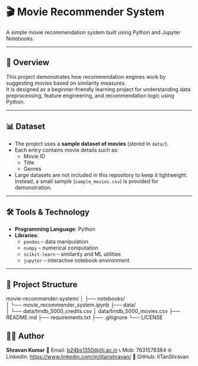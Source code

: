 # 🎬 Movie Recommender System

A simple movie recommendation system built using Python and Jupyter Notebooks.

---

## 🔎 Overview
This project demonstrates how recommendation engines work by suggesting movies based on similarity measures.  
It is designed as a beginner-friendly learning project for understanding data preprocessing, feature engineering, and recommendation logic using Python.

---

## 📊 Dataset
- The project uses a **sample dataset of movies** (stored in `data/`).  
- Each entry contains movie details such as:
  - Movie ID
  - Title
  - Genres
- Large datasets are not included in this repository to keep it lightweight.  
  Instead, a small sample (`sample_movies.csv`) is provided for demonstration.

---

## 🛠 Tools & Technology
- **Programming Language**: Python  
- **Libraries**:  
  - `pandas` – data manipulation  
  - `numpy` – numerical computation  
  - `scikit-learn` – similarity and ML utilities  
  - `jupyter` – interactive notebook environment  

---

## 📂 Project Structure

movie-recommender-system/
│
├── notebooks/                
│   └── movie_recommender_system.ipynb
├── data/                     
│   └── data/tmdb_5000_credits.csv
│       data/tmdb_5000_movies.csv
├── README.md
├── requirements.txt
├── .gitignore
└── LICENSE


## 👨‍💻 Author
**Shravan Kumar**
📧 Email: b24bs1350@iitj.ac.in
📞 Mob: 7631578384
🌐 LinkedIn: https://www.linkedin.com/in/iitanshravan/
🐙 GitHub: IITanShravan